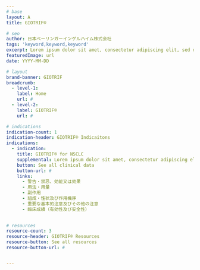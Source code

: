 ```yaml
---
# base
layout: A
title: GIOTRIF®

# seo
author: 日本ベーリンガーインゲルハイム株式会社
tags: 'keyword,keyword,keyword'
excerpt: Lorem ipsum dolor sit amet, consectetur adipiscing elit, sed do tempor. Lorem ipsum dolor sit amet, consectetur adipiscing elit, sed do tempor.
featuredImage: url
date: YYYY-MM-DD

# layout
brand-banner: GIOTRIF
breadcrumb:
  - level-1: 
    label: Home
    url: #
  - level-2: 
    label: GIOTRIF®
    url: #

# indications
indication-count: 1
indication-header: GIOTRIF® Indicaitons
indications:
  - indication:
    title: GIOTRIF® for NSCLC
    supplemental: Lorem ipsum dolor sit amet, consectetur adipiscing elit, sed do tempor. Lorem ipsum dolor sit amet, consectetur adipiscing elit, sed do tempor.
    button: See all clinical data
    button-url: #
    links: 
      - 警告・禁忌、効能又は効果
      - 用法・用量
      - 副作用
      - 組成・性状及び作用機序  
      - 重要な基本的注意及びその他の注意
      - 臨床成績（有効性及び安全性）
  

# resources
resource-count: 3
resource-header: GIOTRIF® Resources
resource-button: See all resources
resource-button-url: #


---
```

<!--stackedit_data:
eyJoaXN0b3J5IjpbLTEyNDcyOTU3NjYsLTE2ODk2MjI2MzksNT
kxODE5Nzk2XX0=
-->